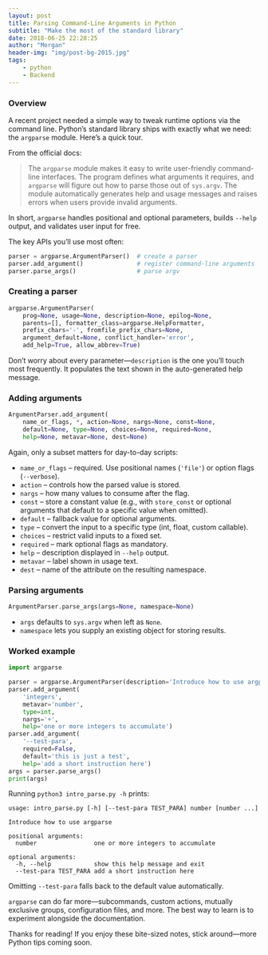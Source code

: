 ```yaml
---
layout: post
title: Parsing Command-Line Arguments in Python
subtitle: "Make the most of the standard library"
date: 2018-06-25 22:28:25
author: "Morgan"
header-img: "img/post-bg-2015.jpg"
tags: 
    - python
    - Backend
---
```


### Overview

A recent project needed a simple way to tweak runtime options via the command line. Python’s standard library ships with exactly what we need: the `argparse` module. Here’s a quick tour.

<!-- more -->

From the official docs:

> The `argparse` module makes it easy to write user-friendly command-line interfaces. The program defines what arguments it requires, and `argparse` will figure out how to parse those out of `sys.argv`. The module automatically generates help and usage messages and raises errors when users provide invalid arguments.

In short, `argparse` handles positional and optional parameters, builds `--help` output, and validates user input for free.

The key APIs you’ll use most often:

```python
parser = argparse.ArgumentParser()  # create a parser
parser.add_argument()               # register command-line arguments
parser.parse_args()                 # parse argv
```

### Creating a parser

```python
argparse.ArgumentParser(
    prog=None, usage=None, description=None, epilog=None,
    parents=[], formatter_class=argparse.HelpFormatter,
    prefix_chars='-', fromfile_prefix_chars=None,
    argument_default=None, conflict_handler='error',
    add_help=True, allow_abbrev=True)
```

Don’t worry about every parameter—`description` is the one you’ll touch most frequently. It populates the text shown in the auto-generated help message.

### Adding arguments

```python
ArgumentParser.add_argument(
    name_or_flags, *, action=None, nargs=None, const=None,
    default=None, type=None, choices=None, required=None,
    help=None, metavar=None, dest=None)
```

Again, only a subset matters for day-to-day scripts:

- `name_or_flags` – required. Use positional names (`'file'`) or option flags (`--verbose`).
- `action` – controls how the parsed value is stored.
- `nargs` – how many values to consume after the flag.
- `const` – store a constant value (e.g., with `store_const` or optional arguments that default to a specific value when omitted).
- `default` – fallback value for optional arguments.
- `type` – convert the input to a specific type (int, float, custom callable).
- `choices` – restrict valid inputs to a fixed set.
- `required` – mark optional flags as mandatory.
- `help` – description displayed in `--help` output.
- `metavar` – label shown in usage text.
- `dest` – name of the attribute on the resulting namespace.

### Parsing arguments

```python
ArgumentParser.parse_args(args=None, namespace=None)
```

- `args` defaults to `sys.argv` when left as `None`.
- `namespace` lets you supply an existing object for storing results.

### Worked example

```python
import argparse

parser = argparse.ArgumentParser(description='Introduce how to use argparse')
parser.add_argument(
    'integers',
    metavar='number',
    type=int,
    nargs='+',
    help='one or more integers to accumulate')
parser.add_argument(
    '--test-para',
    required=False,
    default='this is just a test',
    help='add a short instruction here')
args = parser.parse_args()
print(args)
```

Running `python3 intro_parse.py -h` prints:

```
usage: intro_parse.py [-h] [--test-para TEST_PARA] number [number ...]

Introduce how to use argparse

positional arguments:
  number                one or more integers to accumulate

optional arguments:
  -h, --help            show this help message and exit
  --test-para TEST_PARA add a short instruction here
```

Omitting `--test-para` falls back to the default value automatically.

`argparse` can do far more—subcommands, custom actions, mutually exclusive groups, configuration files, and more. The best way to learn is to experiment alongside the documentation.

Thanks for reading! If you enjoy these bite-sized notes, stick around—more Python tips coming soon.
